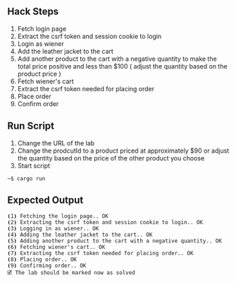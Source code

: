 ## Hack Steps

1. Fetch login page
2. Extract the csrf token and session cookie to login
3. Login as wiener
4. Add the leather jacket to the cart
5. Add another product to the cart with a negative quantity to make the total price positive and less than $100 ( adjust the quantity based on the product price )
6. Fetch wiener's cart
7. Extract the csrf token needed for placing order
8. Place order
9. Confirm order

## Run Script

1. Change the URL of the lab
2. Change the prodcutId to a product priced at approximately $90 or adjust the quantity based on the price of the other product you choose
3. Start script

```
~$ cargo run
```

## Expected Output

```
⦗1⦘ Fetching the login page.. OK
⦗2⦘ Extracting the csrf token and session cookie to login.. OK
⦗3⦘ Logging in as wiener.. OK
⦗4⦘ Adding the leather jacket to the cart.. OK
⦗5⦘ Adding another product to the cart with a negative quantity.. OK
⦗6⦘ Fetching wiener's cart.. OK
⦗7⦘ Extracting the csrf token needed for placing order.. OK
⦗8⦘ Placing order.. OK
⦗9⦘ Confirming order.. OK
🗹 The lab should be marked now as solved
```
